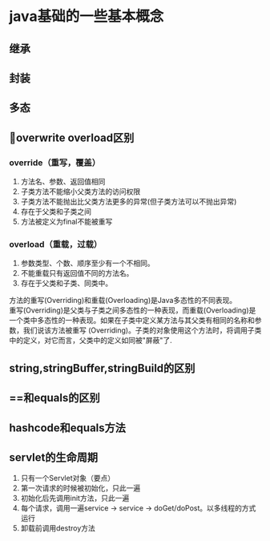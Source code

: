 # java基础的一些基本概念

## 继承
## 封装
## 多态
## overwrite overload区别
### override（重写，覆盖）
1. ​​方法名、参数、返回值相同
2. ​子类方法不能缩小父类方法的访问权限
3. 子类方法不能抛出比父类方法更多的异常(但子类方法可以不抛出异常)
4. 存在于父类和子类之间
5. ​方法被定义为final不能被重写

### overload（重载，过载）

1. ​​参数类型、个数、顺序至少有一个不相同。 
2. ​不能重载只有返回值不同的方法名。
3. 存在于父类和子类、同类中。

方法的重写(Overriding)和重载(Overloading)是Java多态性的不同表现。  
重写(Overriding)是父类与子类之间多态性的一种表现，而重载(Overloading)是一个类中多态性的一种表现。如果在子类中定义某方法与其父类有相同的名称和参数，我们说该方法被重写 (Overriding)。子类的对象使用这个方法时，将调用子类中的定义，对它而言，父类中的定义如同被"屏蔽"了.
## string,stringBuffer,stringBuild的区别

## ==和equals的区别

## hashcode和equals方法

## servlet的生命周期
1. 只有一个Servlet对象（要点）
2. 第一次请求的时候被初始化，只此一遍
3. 初始化后先调用init方法，只此一遍
4. 每个请求，调用一遍service -> service -> doGet/doPost。以多线程的方式运行
5. 卸载前调用destroy方法
